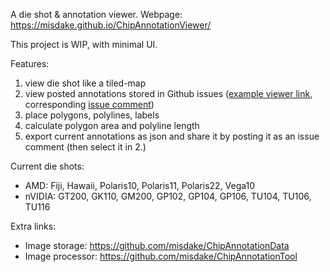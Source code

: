 A die shot & annotation viewer. Webpage: <https://misdake.github.io/ChipAnnotationViewer/>

This project is WIP, with minimal UI.

Features:
1. view die shot like a tiled-map
2. view posted annotations stored in Github issues ([example viewer link](https://misdake.github.io/ChipAnnotationViewer/?map=Fiji&commentId=453739448), corresponding [issue comment](https://github.com/misdake/ChipAnnotationData/issues/1#issuecomment-453739448))
3. place polygons, polylines, labels
4. calculate polygon area and polyline length
5. export current annotations as json and share it by posting it as an issue comment (then select it in 2.)

Current die shots:
- AMD: Fiji, Hawaii, Polaris10, Polaris11, Polaris22, Vega10
- nVIDIA: GT200, GK110, GM200, GP102, GP104, GP106, TU104, TU106, TU116

Extra links:
- Image storage: <https://github.com/misdake/ChipAnnotationData>
- Image processor: <https://github.com/misdake/ChipAnnotationTool>
